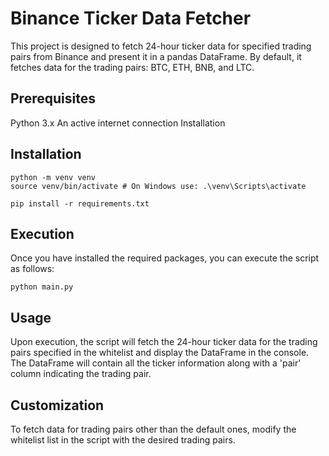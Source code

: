 # Binance Ticker Data Fetcher

This project is designed to fetch 24-hour ticker data for specified trading pairs from Binance and present it in a pandas DataFrame. By default, it fetches data for the trading pairs: BTC, ETH, BNB, and LTC.

## Prerequisites

Python 3.x
An active internet connection
Installation

## Installation

```
python -m venv venv
source venv/bin/activate # On Windows use: .\venv\Scripts\activate

pip install -r requirements.txt
```

## Execution

Once you have installed the required packages, you can execute the script as follows:

```
python main.py
```

## Usage

Upon execution, the script will fetch the 24-hour ticker data for the trading pairs specified in the whitelist and display the DataFrame in the console. The DataFrame will contain all the ticker information along with a 'pair' column indicating the trading pair.

## Customization

To fetch data for trading pairs other than the default ones, modify the whitelist list in the script with the desired trading pairs.
